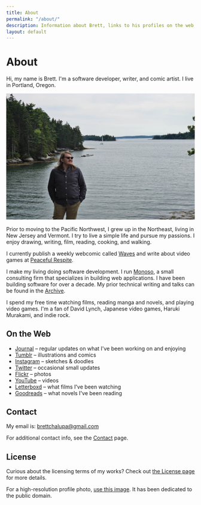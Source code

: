 ```yaml
---
title: About
permalink: "/about/"
description: Information about Brett, links to his profiles on the web, and how to get in touch.
layout: default
---
```


# About

<p class='intro'>
Hi, my name is Brett. I'm a software developer, writer, and comic artist. I live in Portland, Oregon.
</p>

![Photo of Brett](/img/brett_about.jpg)

Prior to moving to the Pacific Northwest, I grew up in the Northeast,
living in New Jersey and Vermont. I try to live a simple life and
pursue my passions. I enjoy drawing, writing, film, reading, cooking, and
walking.

I currently publish a weekly webcomic called
[Waves](http://waves.brettchalupa.com) and write about video games at
[Peaceful Respite](http://www.peacefulrespite.com).

I make my living doing software development. I run <a
href='http://www.monoso.co'>Monoso</a>, a small consulting firm that
specializes in building web applications. I have been building software
for over a decade. My prior technical writing and talks can be found in
the [Archive](/archive/).

I spend my free time watching films, reading manga and
novels, and playing video games. I'm a fan of David Lynch, Japanese
video games, Haruki Murakami, and indie rock.

## On the Web

- [Journal](https://journal.brettchalupa.com) &ndash; regular updates on what I've been working on and enjoying
- [Tumblr](https://brettchalupa.tumblr.com) &ndash; illustrations and comics
- [Instagram](https://instagram.com/brettchalupadraws) &ndash; sketches &amp; doodles
- [Twitter](https://twitter.com/brettchalupa) &ndash; occasional small updates
- [Flickr](https://www.flickr.com/photos/brettchalupa/) &ndash; photos
- [YouTube](https://www.youtube.com/channel/UC68s8MiLnOjqPLz2QcNtr8g) &ndash; videos
- [Letterboxd](https://letterboxd.com/brettchalupa) &ndash; what films I've been watching
- [Goodreads](https://www.goodreads.com/brettchalupa) &ndash; what novels I've been reading

## Contact

My email is: [brettchalupa@gmail.com](mailto:brettchalupa@gmail.com)

For additional contact info, see the [Contact](/contact/) page.

## License

Curious about the licensing terms of my works? Check out [the
License page](/license) for more details.

For a high-resolution profile photo, [use this image](https://www.flickr.com/photos/brettchalupa/31332288711). It has been dedicated to the public domain.
